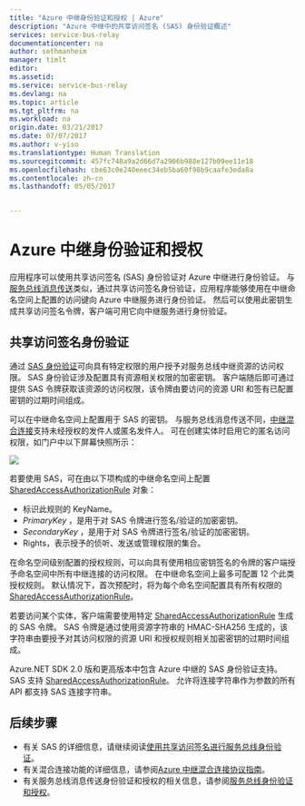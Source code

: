 ```yaml
---
title: "Azure 中继身份验证和授权 | Azure"
description: "Azure 中继中的共享访问签名 (SAS) 身份验证概述"
services: service-bus-relay
documentationcenter: na
author: sethmanheim
manager: timlt
editor: 
ms.assetid: 
ms.service: service-bus-relay
ms.devlang: na
ms.topic: article
ms.tgt_pltfrm: na
ms.workload: na
origin.date: 03/21/2017
ms.date: 07/07/2017
ms.author: v-yiso
ms.translationtype: Human Translation
ms.sourcegitcommit: 457fc748a9a2d66d7a2906b988e127b09ee11e18
ms.openlocfilehash: cbe63c0e240eeec34eb5ba60f98b9caafe3eda8a
ms.contentlocale: zh-cn
ms.lasthandoff: 05/05/2017


---
```

# <a name="azure-relay-authentication-and-authorization"></a>Azure 中继身份验证和授权
应用程序可以使用共享访问签名 (SAS) 身份验证对 Azure 中继进行身份验证。 与[服务总线消息传送](../service-bus-messaging/service-bus-authentication-and-authorization.md)类似，通过共享访问签名身份验证，应用程序能够使用在中继命名空间上配置的访问键向 Azure 中继服务进行身份验证。 然后可以使用此密钥生成共享访问签名令牌，客户端可用它向中继服务进行身份验证。

## <a name="shared-access-signature-authentication"></a>共享访问签名身份验证
通过 [SAS 身份验证](../service-bus-messaging/service-bus-sas.md)可向具有特定权限的用户授予对服务总线中继资源的访问权限。 SAS 身份验证涉及配置具有资源相关权限的加密密钥。 客户端随后即可通过提供 SAS 令牌获取该资源的访问权限，该令牌由要访问的资源 URI 和签有已配置密钥的过期时间组成。

可以在中继命名空间上配置用于 SAS 的密钥。 与服务总线消息传送不同，[中继混合连接](./relay-hybrid-connections-protocol.md)支持未经授权的发件人或匿名发件人。 可在创建实体时启用它的匿名访问权限，如门户中以下屏幕快照所示：

![][0]

若要使用 SAS，可在由以下项构成的中继命名空间上配置 [SharedAccessAuthorizationRule](https://docs.microsoft.com/dotnet/api/microsoft.servicebus.messaging.sharedaccessauthorizationrule) 对象：

* 标识此规则的 KeyName。
* *PrimaryKey* ，是用于对 SAS 令牌进行签名/验证的加密密钥。
* *SecondaryKey* ，是用于对 SAS 令牌进行签名/验证的加密密钥。
* Rights，表示授予的侦听、发送或管理权限的集合。

在命名空间级别配置的授权规则，可以向具有使用相应密钥签名的令牌的客户端授予命名空间中所有中继连接的访问权限。 在中继命名空间上最多可配置 12 个此类授权规则。 默认情况下，首次预配时，将为每个命名空间配置具有所有权限的 [SharedAccessAuthorizationRule](https://docs.microsoft.com/dotnet/api/microsoft.servicebus.messaging.sharedaccessauthorizationrule)。

若要访问某个实体，客户端需要使用特定 [SharedAccessAuthorizationRule](https://docs.microsoft.com/dotnet/api/microsoft.servicebus.messaging.sharedaccessauthorizationrule) 生成的 SAS 令牌。 SAS 令牌是通过使用资源字符串的 HMAC-SHA256 生成的，该字符串由要授予对其访问权限的资源 URI 和授权规则相关加密密钥的过期时间组成。

Azure.NET SDK 2.0 版和更高版本中包含 Azure 中继的 SAS 身份验证支持。 SAS 支持 [SharedAccessAuthorizationRule](https://docs.microsoft.com/dotnet/api/microsoft.servicebus.messaging.sharedaccessauthorizationrule)。 允许将连接字符串作为参数的所有 API 都支持 SAS 连接字符串。

## <a name="next-steps"></a>后续步骤
- 有关 SAS 的详细信息，请继续阅读[使用共享访问签名进行服务总线身份验证](../service-bus-messaging/service-bus-sas.md)。
- 有关混合连接功能的详细信息，请参阅[Azure 中继混合连接协议指南](./relay-hybrid-connections-protocol.md)。
- 有关服务总线消息传送身份验证和授权的相关信息，请参阅[服务总线身份验证和授权](../service-bus-messaging/service-bus-authentication-and-authorization.md)。 

[0]: ./media/relay-authentication-and-authorization/hcanon.png
